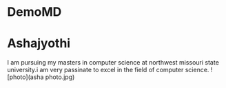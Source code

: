 # DemoMD
# Ashajyothi
I am pursuing my masters in computer science at northwest missouri state university.i am very passinate to excel in the field of computer science.
![photo](asha photo.jpg)
